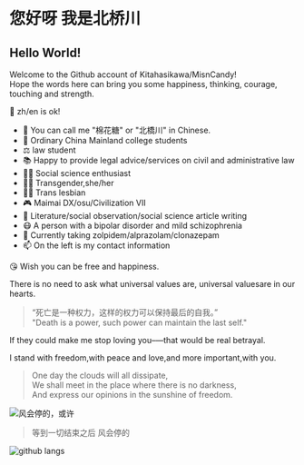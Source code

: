 # 您好呀 我是北桥川

## Hello World!

Welcome to the Github account of Kitahasikawa/MisnCandy!     
Hope the words here can bring you some happiness, thinking, courage, touching and strength.    

💬 zh/en is ok!  

- 🍭 You can call me "棉花糖" or "北橋川" in Chinese. 
- 🏫 Ordinary China Mainland college students    
- ⚖️ law student  
- 📚 Happy to provide legal advice/services on civil and administrative law  
- 👩‍💻 Social science enthusiast  
- 🏳️‍⚧️ Transgender,she/her  
- 🏳️‍🌈 Trans lesbian  
- 🎮 Maimai DX/osu/Civilization VII  
- 📝 Literature/social observation/social science article writing    
- 😷 A person with a bipolar disorder and mild schizophrenia    
- 💊 Currently taking zolpidem/alprazolam/clonazepam    
- 📫 On the left is my contact information    

😘 Wish you can be free and happiness.  

There is no need to ask what universal values ​​are, universal values ​​are in our hearts.  

> “死亡是一种权力，这样的权力可以保持最后的自我。”  
> "Death is a power, such power can maintain the last self."    



If they could make me stop loving you–—that would be real betrayal.    

I stand with freedom,with peace and love,and more important,with you.   

> One day the clouds will all dissipate,  
> We shall meet in the place where there is no darkness,   
> And express our opinions in the sunshine of freedom.    

![风会停的，或许](photo_2025-07-04_17-32-03.jpg)
> 等到一切结束之后 风会停的 


![github langs](https://github-readme-stats.vercel.app/api/top-langs?username=misncandy&show_icons=true&title_color=9483f1&icon_color=9483f1&layout=compact)


<!--
**KitahasiKawa/KitahasiKawa** is a ✨ _special_ ✨ repository because its `README.md` (this file) appears on your GitHub profile.

Here are some ideas to get you started:

- 🔭 I’m currently working on ...
- 🌱 I’m currently learning ...
- 👯 I’m looking to collaborate on ...
- 🤔 I’m looking for help with ...
- 💬 Ask me about ...
- 📫 How to reach me: ...
- 😄 Pronouns: ...
- ⚡ Fun fact: ...
-->
